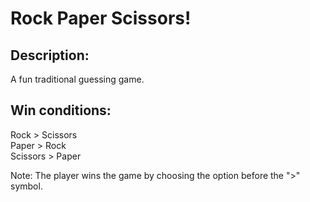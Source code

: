 # Rock Paper Scissors!

## Description:
A fun traditional guessing game. 

## Win conditions:

Rock > Scissors<br>
Paper > Rock<br>
Scissors > Paper<br>

Note: The player wins the game by choosing the option before the ">" symbol.
